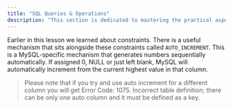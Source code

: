 ```yaml
---
title: "SQL Queries & Operations"
description: "This section is dedicated to mastering the practical aspects of SQL, covering the execution of Data Definition Language (DDL) commands for defining database structure, Data Manipulation Language (DML) statements for retrieving, inserting, updating, and deleting data, as well as other essential SQL operations. Participants will learn how to write efficient queries, manage database objects, and perform various data manipulation tasks to extract valuable insights from databases. Through hands-on exercises and real-world scenarios, participants will develop proficiency in SQL coding and database management techniques."
---
```


Earlier in this lesson we learned about constraints. There is a useful mechanism that sits alongside these constraints called `AUTO_INCREMENT`. This is a MySQL-specific mechanism that generates numbers sequentially automatically. If assigned 0, NULL or just left blank, MySQL will automatically increment from the current highest value in that column.

> Please note that if you try and use auto increment for a different column you will get Error Code: 1075. Incorrect table definition; there can be only one auto column and it must be defined as a key.
